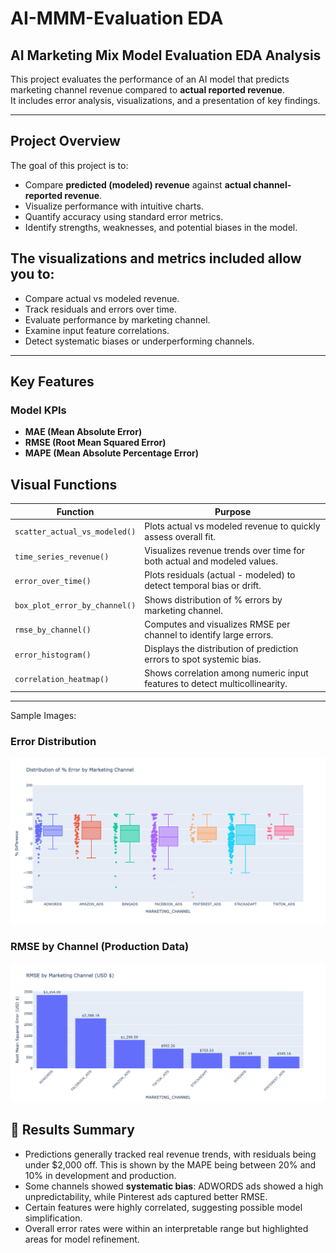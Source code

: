 # AI-MMM-Evaluation EDA

## AI Marketing Mix Model Evaluation EDA Analysis

This project evaluates the performance of an AI model that predicts marketing channel revenue compared to **actual reported revenue**.  
It includes error analysis, visualizations, and a presentation of key findings.

---

##  Project Overview
The goal of this project is to:
- Compare **predicted (modeled) revenue** against **actual channel-reported revenue**.
- Visualize performance with intuitive charts.
- Quantify accuracy using standard error metrics.
- Identify strengths, weaknesses, and potential biases in the model.


## The visualizations and metrics included allow you to:
- Compare actual vs modeled revenue.
- Track residuals and errors over time.
- Evaluate performance by marketing channel.
- Examine input feature correlations.
- Detect systematic biases or underperforming channels.
---
##  Key Features

###  Model KPIs
- **MAE (Mean Absolute Error)**
- **RMSE (Root Mean Squared Error)**
- **MAPE (Mean Absolute Percentage Error)**

## Visual Functions

| Function                        | Purpose                                                                     |
| ------------------------------- | --------------------------------------------------------------------------- |
| `scatter_actual_vs_modeled()` | Plots actual vs modeled revenue to quickly assess overall fit.              |
| `time_series_revenue()`       | Visualizes revenue trends over time for both actual and modeled values.     |
| `error_over_time()`           | Plots residuals (actual - modeled) to detect temporal bias or drift.        |
| `box_plot_error_by_channel()` | Shows distribution of % errors by marketing channel.                        |
| `rmse_by_channel()`           | Computes and visualizes RMSE per channel to identify large errors.          |
| `error_histogram()`           | Displays the distribution of prediction errors to spot systemic bias.       |
| `correlation_heatmap()`       | Shows correlation among numeric input features to detect multicollinearity. |

---
Sample Images:

### Error Distribution
![Distribution of Errors](Data_Visuals/distribution_error_producion.png)

### RMSE by Channel (Production Data)
![RMSE by Channel](Data_Visuals/RMSE_Production_byChannel.png)

## 📑 Results Summary
- Predictions generally tracked real revenue trends, with residuals being under $2,000 off. This is shown by the MAPE being between 20% and 10% in development and production.    
- Some channels showed **systematic bias**:
  ADWORDS ads showed a high unpredictability, while Pinterest ads captured better RMSE.  
- Certain features were highly correlated, suggesting possible model simplification.  
- Overall error rates were within an interpretable range but highlighted areas for model refinement.



